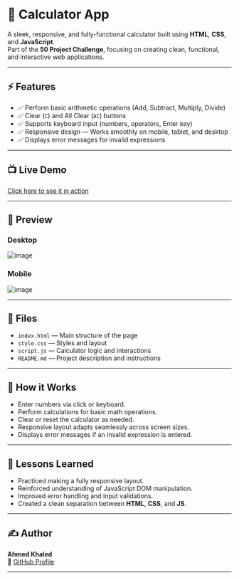 # 🧮 Calculator App

A sleek, responsive, and fully-functional calculator built using **HTML**, **CSS**, and **JavaScript**.  
Part of the **50 Project Challenge**, focusing on creating clean, functional, and interactive web applications.

---

## ⚡ Features

* ✅ Perform basic arithmetic operations (Add, Subtract, Multiply, Divide)  
* ✅ Clear (`C`) and All Clear (`AC`) buttons  
* ✅ Supports keyboard input (numbers, operators, Enter key)  
* ✅ Responsive design — Works smoothly on mobile, tablet, and desktop  
* ✅ Displays error messages for invalid expressions  

---

## 📺 Live Demo

[Click here to see it in action](https://ahmedkhaled2817.github.io/50-Project-HTML-CSS-JS/CalculatorApp/)

---

## 📸 Preview

### Desktop
![image](https://via.placeholder.com/600x300.png?text=CalculatorApp+Screenshot)


### Mobile
![image](https://github.com/user-attachments/assets/205f9d4a-2ef8-41f2-990f-b2a8301101d7)


---

## 📁 Files

* `index.html` — Main structure of the page  
* `style.css` — Styles and layout  
* `script.js` — Calculator logic and interactions  
* `README.md` — Project description and instructions  

---

## 🚀 How it Works

* Enter numbers via click or keyboard.  
* Perform calculations for basic math operations.  
* Clear or reset the calculator as needed.  
* Responsive layout adapts seamlessly across screen sizes.  
* Displays error messages if an invalid expression is entered.

---

## 🧠 Lessons Learned

* Practiced making a fully responsive layout.  
* Reinforced understanding of JavaScript DOM manipulation.  
* Improved error handling and input validations.  
* Created a clean separation between **HTML**, **CSS**, and **JS**.  

---

## ✍️ Author

**Ahmed Khaled**  
🔗 [GitHub Profile](https://github.com/AhmedKhaled2817)

---


